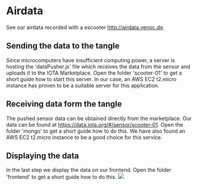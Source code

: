# Airdata
See our airdata recorded with a escooter http://airdata.venoc.de.
## Sending the data to the tangle
Since microcomputers have insufficient computing power, a server is hosting the 'dataPusher.js' file which receives the data from the sensor and uploads it to the IOTA Marketplace.
Open the folder 'scooter-01' to get a short guide how to start this server.
In our case, an AWS EC2 t2.micro instance has proven to be a suitable server for this application.
## Receiving data form the tangle
The pushed sensor data can be obtained directly from the marketplace.
Our data can be found at https://data.iota.org/#/sensor/scooter-01.
Open the folder 'mongo' to get a short guide how to do this. We have also found an AWS EC2 t2.micro instance to be a good choice for this service.
## Displaying the data
In the last step we display the data on our frontend.
Open the folder 'frontend' to get a short guide how to do this.
![](frontend.png)
